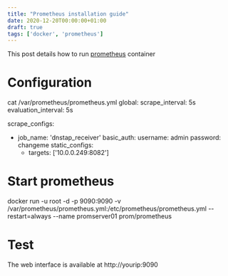 ```yaml
---
title: "Prometheus installation guide"
date: 2020-12-20T00:00:00+01:00
draft: true
tags: ['docker', 'prometheus']
---
```


This post details how to run [prometheus](https://prometheus.io/) container

# Configuration

cat /var/prometheus/prometheus.yml 
global:
  scrape_interval: 5s
  evaluation_interval: 5s

scrape_configs:
  - job_name: 'dnstap_receiver'
    basic_auth:
      username: admin
      password: changeme
    static_configs:
      - targets: ['10.0.0.249:8082']

# Start prometheus

docker run -u root -d -p 9090:9090 -v /var/prometheus/prometheus.yml:/etc/prometheus/prometheus.yml --restart=always --name promserver01 prom/prometheus

# Test

The web interface is available at http://yourip:9090
